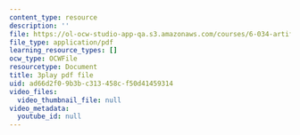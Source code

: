 ```yaml
---
content_type: resource
description: ''
file: https://ol-ocw-studio-app-qa.s3.amazonaws.com/courses/6-034-artificial-intelligence-fall-2010/ad66d2f09b3bc313458cf50d41459314_PimSbFGrwXM.pdf
file_type: application/pdf
learning_resource_types: []
ocw_type: OCWFile
resourcetype: Document
title: 3play pdf file
uid: ad66d2f0-9b3b-c313-458c-f50d41459314
video_files:
  video_thumbnail_file: null
video_metadata:
  youtube_id: null
---
```

